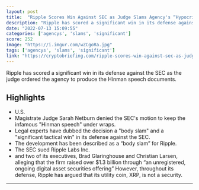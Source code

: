 ```yaml
---
layout: post
title:  "Ripple Scores Win Against SEC as Judge Slams Agency's “Hypocrisy”"
description: "Ripple has scored a significant win in its defense against the SEC as the judge ordered the agency to produce the Hinman speech documents."
date: "2022-07-13 15:09:55"
categories: ['agencys', 'slams', 'significant']
score: 252
image: "https://i.imgur.com/wZCgoRa.jpg"
tags: ['agencys', 'slams', 'significant']
link: "https://cryptobriefing.com/ripple-scores-win-against-sec-as-judge-slams-agencys-hypocrisy/"
---
```


Ripple has scored a significant win in its defense against the SEC as the judge ordered the agency to produce the Hinman speech documents.

## Highlights

- U.S.
- Magistrate Judge Sarah Netburn denied the SEC's motion to keep the infamous "Hinman speech" under wraps.
- Legal experts have dubbed the decision a "body slam" and a "significant tactical win" in its defense against the SEC.
- The development has been described as a “body slam” for Ripple.
- The SEC sued Ripple Labs Inc.
- and two of its executives, Brad Glaringhouse and Christian Larsen, alleging that the firm raised over $1.3 billion through “an unregistered, ongoing digital asset securities offering” However, throughout its defense, Ripple has argued that its utility coin, XRP, is not a security.

---
